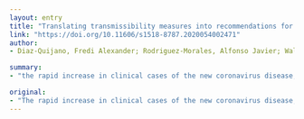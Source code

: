 ```yaml
---
layout: entry
title: "Translating transmissibility measures into recommendations for coronavirus prevention"
link: "https://doi.org/10.11606/s1518-8787.2020054002471"
author:
- Diaz-Quijano, Fredi Alexander; Rodriguez-Morales, Alfonso Javier; Waldman, Eliseu Alves

summary:
- "the rapid increase in clinical cases of the new coronavirus disease, COVID-19, suggests high transmissibility. The estimates of the basic reproductive number reported in the literature vary widely. Understanding the dynamics of transmission is essential to support government decisions and improve the community's adherence to preventive measures. We offer a set of recommendations for symptomatic and asymptomatic populations during the current pandemic. Using contact-rate reduction, we drew the function of contact reduction required to control the transmission from detectable and undetectable cases suggests high transmission. COVId-19,. the rapid rise in cases."

original:
- "The rapid increase in clinical cases of the new coronavirus disease, COVID-19, suggests high transmissibility. However, the estimates of the basic reproductive number reported in the literature vary widely. Considering this, we drew the function of contact-rate reduction required to control the transmission from both detectable and undetectable sources. Based on this, we offer a set of recommendations for symptomatic and asymptomatic populations during the current pandemic. Understanding the dynamics of transmission is essential to support government decisions and improve the community's adherence to preventive measures."
---
```


